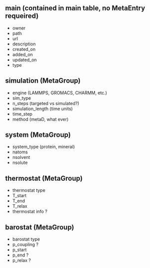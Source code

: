 main (contained in main table, no MetaEntry requeired)
---
- owner
- path
- url
- description
- created_on
- added_on
- updated_on
- type

simulation (MetaGroup)
---
- engine (LAMMPS, GROMACS, CHARMM, etc.)
- sim_type
- n_steps (targeted vs simulated?)
- simulation_length (time units)
- time_step
- method (metaD, what ever)

system (MetaGroup)
---
- system_type (protein, mineral)
- natoms
- nsolvent
- nsolute

thermostat (MetaGroup)
---
- thermostat type
- T_start
- T_end
- T_relax
- thermostat info ?

barostat (MetaGroup)
---
- barostat type
- p_coupling ?
- p_start
- p_end ?
- p_relax ?
